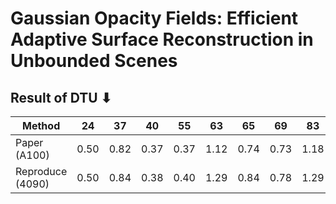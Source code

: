 # Gaussian Opacity Fields: Efficient Adaptive Surface Reconstruction in Unbounded Scenes

## Result of DTU ⬇

| Method               | 24   | 37   | 40   | 55   | 63   | 65   | 69   | 83   | 97   | 105  | 106  | 110  | 114  | 118  | 122  | Mean | Time(min)   |
|----------------------|------|------|------|------|------|------|------|------|------|------|------|------|------|------|------|------|-------------|
| Paper (A100)         | 0.50 | 0.82 | 0.37 | 0.37 | 1.12 | 0.74 | 0.73 | 1.18 | 1.29 | 0.68 | 0.77 | 0.90 | 0.42 | 0.66 | 0.49 | 0.74 | 18.4        |
| Reproduce (4090)     | 0.50 | 0.84 | 0.38 | 0.40 | 1.29 | 0.84 | 0.78 | 1.29 | 1.31 | 0.74 | 0.81 | 1.23 | 0.56 | 0.64 | 0.52 | 0.81 | 32.87      |

